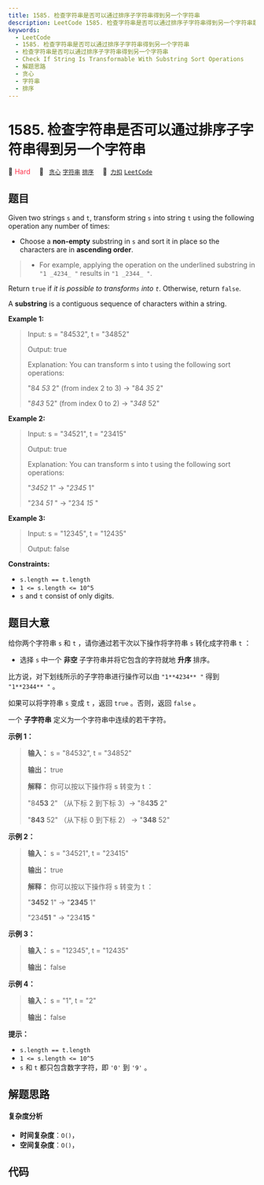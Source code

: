 ```yaml
---
title: 1585. 检查字符串是否可以通过排序子字符串得到另一个字符串
description: LeetCode 1585. 检查字符串是否可以通过排序子字符串得到另一个字符串题解，Check If String Is Transformable With Substring Sort Operations，包含解题思路、复杂度分析以及完整的 JavaScript 代码实现。
keywords:
  - LeetCode
  - 1585. 检查字符串是否可以通过排序子字符串得到另一个字符串
  - 检查字符串是否可以通过排序子字符串得到另一个字符串
  - Check If String Is Transformable With Substring Sort Operations
  - 解题思路
  - 贪心
  - 字符串
  - 排序
---
```


# 1585. 检查字符串是否可以通过排序子字符串得到另一个字符串

🔴 <font color=#ff334b>Hard</font>&emsp; 🔖&ensp; [`贪心`](/tag/greedy.md) [`字符串`](/tag/string.md) [`排序`](/tag/sorting.md)&emsp; 🔗&ensp;[`力扣`](https://leetcode.cn/problems/check-if-string-is-transformable-with-substring-sort-operations) [`LeetCode`](https://leetcode.com/problems/check-if-string-is-transformable-with-substring-sort-operations)

## 题目

Given two strings `s` and `t`, transform string `s` into string `t` using the
following operation any number of times:

  * Choose a **non-empty** substring in `s` and sort it in place so the characters are in **ascending order**. 
> 
> * For example, applying the operation on the underlined substring in `"1 _4234_ "` results in `"1 _2344_ "`.

Return `true` if _it is possible to transform`s` into `t`_. Otherwise, return
`false`.

A **substring** is a contiguous sequence of characters within a string.



**Example 1:**

> Input: s = "84532", t = "34852"
> 
> Output: true
> 
> Explanation: You can transform s into t using the following sort operations:
> 
> "84 _53_ 2" (from index 2 to 3) -> "84 _35_ 2"
> 
> "_843_ 52" (from index 0 to 2) -> "_348_ 52"

**Example 2:**

> Input: s = "34521", t = "23415"
> 
> Output: true
> 
> Explanation: You can transform s into t using the following sort operations:
> 
> "_3452_ 1" -> "_2345_ 1"
> 
> "234 _51_ " -> "234 _15_ "

**Example 3:**

> Input: s = "12345", t = "12435"
> 
> Output: false

**Constraints:**

  * `s.length == t.length`
  * `1 <= s.length <= 10^5`
  * `s` and `t` consist of only digits.


## 题目大意

给你两个字符串 `s` 和 `t` ，请你通过若干次以下操作将字符串 `s` 转化成字符串 `t` ：

  * 选择 `s` 中一个 **非空**  子字符串并将它包含的字符就地 **升序**  排序。

比方说，对下划线所示的子字符串进行操作可以由 `"1**4234** "` 得到 `"1**2344** "` 。

如果可以将字符串 `s` 变成 `t` ，返回 `true` 。否则，返回 `false` 。

一个 **子字符串**  定义为一个字符串中连续的若干字符。



**示例 1：**

> 
> 
> 
> 
> 
> **输入：** s = "84532", t = "34852"
> 
> **输出：** true
> 
> **解释：** 你可以按以下操作将 s 转变为 t ：
> 
> "84**53** 2" （从下标 2 到下标 3）-> "84**35** 2"
> 
> "**843** 52" （从下标 0 到下标 2） -> "**348** 52"
> 
> 

**示例 2：**

> 
> 
> 
> 
> 
> **输入：** s = "34521", t = "23415"
> 
> **输出：** true
> 
> **解释：** 你可以按以下操作将 s 转变为 t ：
> 
> "**3452** 1" -> "**2345** 1"
> 
> "234**51** " -> "234**15** "
> 
> 

**示例 3：**

> 
> 
> 
> 
> 
> **输入：** s = "12345", t = "12435"
> 
> **输出：** false
> 
> 

**示例 4：**

> 
> 
> 
> 
> 
> **输入：** s = "1", t = "2"
> 
> **输出：** false
> 
> 



**提示：**

  * `s.length == t.length`
  * `1 <= s.length <= 10^5`
  * `s` 和 `t` 都只包含数字字符，即 `'0'` 到 `'9'` 。


## 解题思路

#### 复杂度分析

- **时间复杂度**：`O()`，
- **空间复杂度**：`O()`，

## 代码

```javascript

```